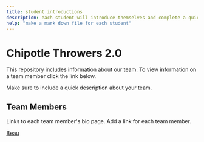 ```yaml
---
title: student introductions
description: each student will introduce themselves and complete a quick bio
help: "make a mark down file for each student"
---
```


# Chipotle Throwers 2.0

This repository includes information about our team. To view information on a team member click the link below.

Make sure to include a quick description about your team.

## Team Members

Links to each team member's bio page. Add a link for each team member.

[Beau](/beau.md)
